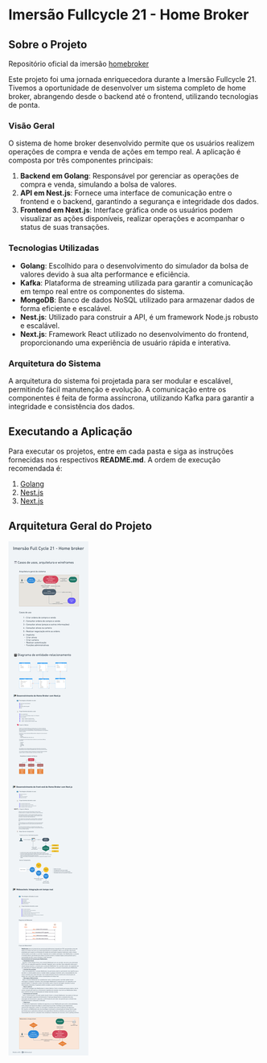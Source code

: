 # Imersão Fullcycle 21 - Home Broker

## Sobre o Projeto

Repositório oficial da imersão [homebroker](https://github.com/devfullcycle/imersao21)

Este projeto foi uma jornada enriquecedora durante a Imersão Fullcycle 21. Tivemos a oportunidade de desenvolver um sistema completo de home broker, abrangendo desde o backend até o frontend, utilizando tecnologias de ponta.

### Visão Geral

O sistema de home broker desenvolvido permite que os usuários realizem operações de compra e venda de ações em tempo real. A aplicação é composta por três componentes principais:

1. **Backend em Golang**: Responsável por gerenciar as operações de compra e venda, simulando a bolsa de valores.
2. **API em Nest.js**: Fornece uma interface de comunicação entre o frontend e o backend, garantindo a segurança e integridade dos dados.
3. **Frontend em Next.js**: Interface gráfica onde os usuários podem visualizar as ações disponíveis, realizar operações e acompanhar o status de suas transações.

### Tecnologias Utilizadas

- **Golang**: Escolhido para o desenvolvimento do simulador da bolsa de valores devido à sua alta performance e eficiência.
- **Kafka**: Plataforma de streaming utilizada para garantir a comunicação em tempo real entre os componentes do sistema.
- **MongoDB**: Banco de dados NoSQL utilizado para armazenar dados de forma eficiente e escalável.
- **Nest.js**: Utilizado para construir a API, é um framework Node.js robusto e escalável.
- **Next.js**: Framework React utilizado no desenvolvimento do frontend, proporcionando uma experiência de usuário rápida e interativa.

### Arquitetura do Sistema

A arquitetura do sistema foi projetada para ser modular e escalável, permitindo fácil manutenção e evolução. A comunicação entre os componentes é feita de forma assíncrona, utilizando Kafka para garantir a integridade e consistência dos dados.

## Executando a Aplicação

Para executar os projetos, entre em cada pasta e siga as instruções fornecidas nos respectivos **README.md**. A ordem de execução recomendada é:

1. [Golang](./go/README.md)
2. [Nest.js](./homebroker-api/README.md)
3. [Next.js](./homebroker-frontend/README.md)

## Arquitetura Geral do Projeto

![Arquitetura do Projeto](./arquitetura_projeto.png)
